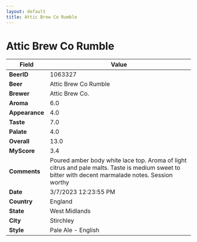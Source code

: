 ```yaml
---
layout: default
title: Attic Brew Co Rumble
---
```


# Attic Brew Co Rumble

| Field         | Value     |
|---------------|-----------|
| **BeerID** | 1063327 |
| **Beer** | Attic Brew Co Rumble |
| **Brewer** | Attic Brew Co. |
| **Aroma** | 6.0 |
| **Appearance** | 4.0 |
| **Taste** | 7.0 |
| **Palate** | 4.0 |
| **Overall** | 13.0 |
| **MyScore** | 3.4 |
| **Comments** | Poured amber body white lace top. Aroma of light citrus and pale malts. Taste is medium sweet to bitter with decent marmalade notes. Session worthy  |
| **Date** | 3/7/2023 12:23:55 PM |
| **Country** | England |
| **State** | West Midlands |
| **City** | Stirchley |
| **Style** | Pale Ale - English |
